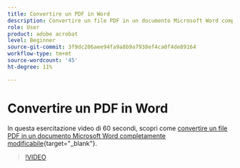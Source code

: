 ```yaml
---
title: Convertire un PDF in Word
description: Convertire un file PDF in un documento Microsoft Word completamente modificabile
role: User
product: adobe acrobat
level: Beginner
source-git-commit: 3f9dc206aee94fa9a8b9a7938ef4ca0f4de89164
workflow-type: tm+mt
source-wordcount: '45'
ht-degree: 11%

---
```


# Convertire un PDF in Word

In questa esercitazione video di 60 secondi, scopri come [convertire un file PDF in un documento Microsoft Word completamente modificabile](https://www.adobe.com/it/acrobat/online/pdf-to-word.html){target="_blank"}.

>[!VIDEO](https://video.tv.adobe.com/v/3411376?quality=12&learn=on&hidetitle=true)
